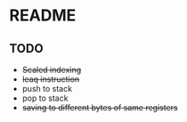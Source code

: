 # README

## TODO

* ~~Scaled indexing~~
* ~~leaq instruction~~
* push to stack
* pop to stack
* ~~saving to different bytes of same registers~~